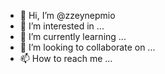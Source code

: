 - 👋 Hi, I’m @zzeynepmio
- 👀 I’m interested in ...
- 🌱 I’m currently learning ...
- 💞️ I’m looking to collaborate on ...
- 📫 How to reach me ...

<!---
zzeynepmio/zzeynepmio is a ✨ special ✨ repository because its `README.md` (this file) appears on your GitHub profile.
You can click the Preview link to take a look at your changes.
--->
